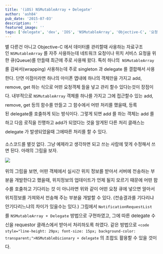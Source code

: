 ```yaml
---
title: '(iOS) NSMutableArray + Delegate'
author: 'ash84'
pub_date: '2015-07-03'
description: ''
featured_image: ''
tags: ['delegate', 'dev', 'IOS', 'NSMutableArray', 'Objective-C', '요청 큐']
---
```



<span style="font-size: 11pt;">별 다른건 아니고 Objective-C 에서 데이터를 관리할때 사용하는 자료구조인 `NSMutableArray` 를 자주 사용하는데 네트워크 요청이나 위치 서비스 요청을 위한 큐(Queue)를 만들때 최근에 주로 사용해 왔다. 특히 하나의 </span><span style="background-color: transparent; font-size: 11pt; line-height:2;"> `NSMutableArray` 를 감싸서(wrapping) 사용하는데 주로 singleton 과 delegate 를 결합해서 사용한다. 단연 이점이라면 하나의 아이폰 앱내에 하나의 객체만을 가지고 add, remove, get 하는 식으로 어떤 요청객체 들을 넣고 관리 할수 있다는것이 장점이다. 내부적으로 `NSMutableArray` 객체를 하나를 가지고 그에 접근할수 있는 add, remove, get 등의 함수를 만들고 그 함수에서 어떤 처리를 했을때, 등록된 delegate를 호출하게 되는 방식이다. 그렇게 되면 add 를 하는 객체는 add 를 하고 다음 로직을 진행하고 add가 되었다는 것을 알게된 다른 처리 클래스는 delegate 가 발생되었을때 그에따른 처리를 할 수 있다. </span>

<span style="background-color: transparent; font-size: 9pt; line-height: 2;">  
</span>

<script src="https://gist.github.com/AhnSeongHyun/7818716.js"></script>

<script src="https://gist.github.com/AhnSeongHyun/7818722.js"></script>

<span style="font-size: 11pt;">소스코드를 별것 없다. 그냥 예제라고 생각하면 되고 쓰는 사람에 맞게 수정해서 쓰면 된다. 아래의 그림을 보자. </span>

<span style="font-size: 11pt;">  
</span>

![](http://ash84.net/wp-content/uploads/1/cfile1.uf.217CE44D52A178491DFA82.png)

<span style="line-height: 29px; font-size: 15px; text-align: justify;">위의 그림을 보면, 어떤 객체에서 실시간 위치 정보를 받아서 서버에 전송하는 부분을 개발한다고 했을때, 위치정보의 업데이트가 언제 될지 모르기 때문에 어떤 함수를 호출하고 기다리는 것 이 아니라면 위와 같이 어떤 요청 큐에 넣으면 알아서 위치정보를 가져와서 전송해 주는 부분을 개발할 수 있다. (전송결과를 기다리냐 안기다리느냐의 차이가 있을수는 있다.) 그림에서 `NotificationRequestList` 를 </span><span style="background-color: transparent; font-size: 15px; line-height: 29px;">`NSMutableArray + Delegate` 방법으로 구현하였고, 그에 따른 delegate 수신을 requestor 클래스에서 받아서 처리하도록 하였다. </span><span style="line-height: 29px; font-size: 15px; background-color: transparent;">같은 방법으로 </span>`<code style="line-height: 29px; font-size: 15px; background-color: transparent;">NSMutableDicionary + delegate`<span style="line-height: 29px; font-size: 15px; background-color: transparent;"> 의 조합도 활용할 수 있을 것이다. </span>



